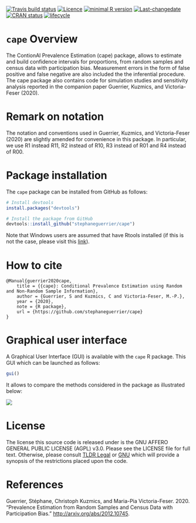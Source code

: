 
<!-- README.md is generated from README.Rmd. Please edit that file -->

<!-- badges: start -->

[![Travis build
status](https://travis-ci.com/stephaneguerrier/cape.svg?branch=master)](https://travis-ci.com/stephaneguerrier/cape)
[![Licence](https://img.shields.io/badge/licence-AGPL--3.0-blue.svg)](https://opensource.org/licenses/AGPL-3.0)
[![minimal R
version](https://img.shields.io/badge/R%3E%3D-3.6.0-6666ff.svg)](https://cran.r-project.org/)
[![Last-changedate](https://img.shields.io/badge/last%20change-2021--01--19-green.svg)](https://github.com/stephaneguerrier/cape)
[![CRAN
status](https://www.r-pkg.org/badges/version/stacks)](https://CRAN.R-project.org/package=stacks)
[![lifecycle](https://img.shields.io/badge/lifecycle-experimental-blue.svg)](https://www.tidyverse.org/lifecycle/#experimental)
<!-- badges: end -->

# `cape` Overview

The ContionAl Prevalence Estimation (cape) package, allows to estimate
and build confidence intervals for proportions, from random samples and
census data with participation bias. Measurement errors in the form of
false positive and false negative are also included the the inferential
procedure. The cape package also contains code for simulation studies
and sensitivity analysis reported in the companion paper Guerrier,
Kuzmics, and Victoria-Feser (2020).

# Remark on notation

The notation and conventions used in Guerrier, Kuzmics, and
Victoria-Feser (2020) are slightly amended for convenience in this
package. In particular, we use R1 instead R11, R2 instead of R10, R3
instead of R01 and R4 instead of R00.

# Package installation

The `cape` package can be installed from GitHub as follows:

``` r
# Install devtools
install.packages("devtools")

# Install the package from GitHub
devtools::install_github("stephaneguerrier/cape")
```

Note that Windows users are assumed that have Rtools installed (if this
is not the case, please visit this
[link](https://cran.r-project.org/bin/windows/Rtools/)).

# How to cite

    @Manual{guerrier2020cape,
        title = {{cape}: Conditional Prevalence Estimation using Random and Non-Random Sample Information},
        author = {Guerrier, S and Kuzmics, C and Victoria-Feser, M.-P.},
        year = {2020},
        note = {R package},
        url = {https://github.com/stephaneguerrier/cape}
    }

# Graphical user interface

A Graphical User Interface (GUI) is available with the `cape` R package.
This GUI which can be launched as follows:

``` r
gui()
```

It allows to compare the methods considered in the package as
illustrated below:

![](https://i.imgur.com/k0UrJMC.gif)

# License

The license this source code is released under is the GNU AFFERO GENERAL
PUBLIC LICENSE (AGPL) v3.0. Please see the LICENSE file for full text.
Otherwise, please consult [TLDR
Legal](https://tldrlegal.com/license/gnu-affero-general-public-license-v3-\(agpl-3.0\))
or [GNU](https://www.gnu.org/licenses/agpl-3.0.en.html) which will
provide a synopsis of the restrictions placed upon the code.

# References

<div id="refs" class="references">

<div id="ref-guerrier2020prevalence">

Guerrier, Stéphane, Christoph Kuzmics, and Maria-Pia Victoria-Feser.
2020. “Prevalence Estimation from Random Samples and Census Data with
Participation Bias.” <http://arxiv.org/abs/2012.10745>.

</div>

</div>
